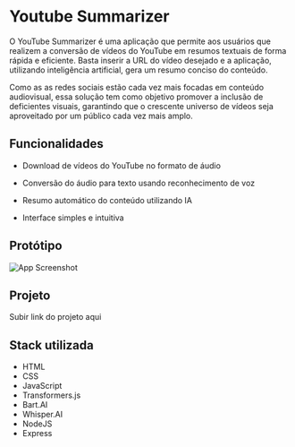 # Youtube Summarizer

O YouTube Summarizer é uma aplicação que permite aos usuários que realizem a conversão de vídeos do YouTube em resumos textuais de forma rápida e eficiente. Basta inserir a URL do vídeo desejado e a aplicação, utilizando inteligência artificial, gera um resumo conciso do conteúdo.

Como as as redes sociais estão cada vez mais focadas em conteúdo audiovisual, essa solução tem como objetivo promover a inclusão de deficientes visuais, garantindo que o crescente universo de vídeos seja aproveitado por um público cada vez mais amplo.


## Funcionalidades

- Download de vídeos do YouTube no formato de áudio

- Conversão do áudio para texto usando reconhecimento de voz

- Resumo automático do conteúdo utilizando IA

- Interface simples e intuitiva

  
## Protótipo

![App Screenshot](https://via.placeholder.com/468x300?text=App+Screenshot+Here)


## Projeto

Subir link do projeto aqui


## Stack utilizada

- HTML
- CSS
- JavaScript
- Transformers.js
- Bart.AI
- Whisper.AI
- NodeJS
- Express
